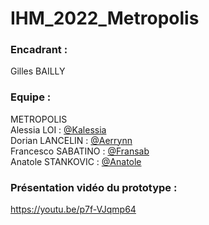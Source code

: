 # IHM_2022_Metropolis

### Encadrant :

Gilles BAILLY

### Equipe :

METROPOLIS  
Alessia LOI : [@Kalessia](https://github.com/Kalessia)  
Dorian LANCELIN : [@Aerrynn](https://github.com/aerrynn)  
Francesco SABATINO : [@Fransab](https://github.com/fransab)  
Anatole STANKOVIC : [@Anatole](https://github.com/anatole17)  

### Présentation vidéo du prototype :
https://youtu.be/p7f-VJqmp64
